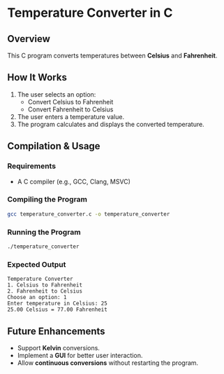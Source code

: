 # Temperature Converter in C

## Overview
This C program converts temperatures between **Celsius** and **Fahrenheit**.

## How It Works
1. The user selects an option:
   - Convert Celsius to Fahrenheit
   - Convert Fahrenheit to Celsius
2. The user enters a temperature value.
3. The program calculates and displays the converted temperature.

## Compilation & Usage

### Requirements
- A C compiler (e.g., GCC, Clang, MSVC)

### Compiling the Program
```sh
gcc temperature_converter.c -o temperature_converter
```

### Running the Program
```sh
./temperature_converter
```

### Expected Output
```
Temperature Converter
1. Celsius to Fahrenheit
2. Fahrenheit to Celsius
Choose an option: 1
Enter temperature in Celsius: 25
25.00 Celsius = 77.00 Fahrenheit
```

## Future Enhancements
- Support **Kelvin** conversions.
- Implement a **GUI** for better user interaction.
- Allow **continuous conversions** without restarting the program.